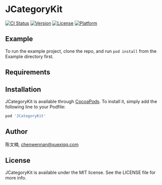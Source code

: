 # JCategoryKit

[![CI Status](https://img.shields.io/travis/陈文楠/JCategoryKit.svg?style=flat)](https://travis-ci.org/陈文楠/JCategoryKit)
[![Version](https://img.shields.io/cocoapods/v/JCategoryKit.svg?style=flat)](https://cocoapods.org/pods/JCategoryKit)
[![License](https://img.shields.io/cocoapods/l/JCategoryKit.svg?style=flat)](https://cocoapods.org/pods/JCategoryKit)
[![Platform](https://img.shields.io/cocoapods/p/JCategoryKit.svg?style=flat)](https://cocoapods.org/pods/JCategoryKit)

## Example

To run the example project, clone the repo, and run `pod install` from the Example directory first.

## Requirements

## Installation

JCategoryKit is available through [CocoaPods](https://cocoapods.org). To install
it, simply add the following line to your Podfile:

```ruby
pod 'JCategoryKit'
```

## Author

陈文楠, chenwennan@xuexiqq.com

## License

JCategoryKit is available under the MIT license. See the LICENSE file for more info.
